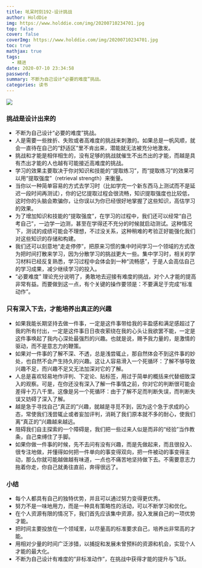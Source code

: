 ```yaml
---
title: 吼呆时刻192-设计挑战
author: HoldDie
img: https://www.holddie.com/img/20200710234701.jpg
top: false
cover: false
coverImg: https://www.holddie.com/img/20200710234701.jpg
toc: true
mathjax: true
tags:
  - 精进
date: 2020-07-10 23:34:58
password:
summary: 不断为自己设计“必要的难度”挑战。
categories: 读书
---
```


![](https://www.holddie.com/img/20200710234701.jpg)

### 挑战是设计出来的

- 不断为自己设计“必要的难度”挑战。
- 人是需要一些挫折、失败或者高难度的挑战来刺激的。如果总是一帆风顺，就会一直待在自己的“舒适区”里不肯出来，潜能就无法被充分地激发。
- 挑战和才能是相伴相生的，没有足够的挑战就催生不出杰出的才能，而越是具有杰出才能的人也越有可能接近高难度的挑战。
- 学习的效果主要取决于你对知识和技能的“提取练习”，而“提取练习”的效果可以用“提取强度”（retrieval strength）来衡量。
- 当你以一种简单容易的方式去学习时（比如学完一个新东西马上测试而不是延迟一段时间再测试），你的记忆提取过程会很流畅，知识提取强度也比较低，这时你的头脑会欺骗你，让你误以为你已经很好地掌握了这些知识，高估学习的效果。
- 为了增加知识和技能的“提取强度”，在学习的过程中，我们还可以经常“自己考自己”，一边学一边测，甚至在学得还不充分的时候就启动测试。这种情况下，测试的成绩可能会不理想，不过没关系，这种稍难的考验正好能强化我们对这些知识的存储和构建。
- 我们还可以刻意地“走走停停”，把原来习惯的集中时间学习一个领域的方式改为把时间打散来学习，因为分散学习的挑战更大一些。集中学习时，相关的学习材料已经反复熟悉，学习过程中会体会到一种“流畅感”，于是人会高估自己的学习成果，减少继续学习的投入。
- “必要难度” 理论充分说明了，勇敢地去迎接有难度的挑战，对个人才能的提高非常有益。而要做到这一点，有个关键的操作要领是：不要满足于完成“标准动作”。

### 只有深入下去，才能培养出真正的兴趣

- 如果我能长期坚持去做一件事，一定是这件事带给我的丰盈感和满足感超过了我的所有付出，一定是这件事日日夜夜萦绕在我的心头让我欲罢不能，一定是这件事唤起了我内心深处最强烈的兴趣。也就是说，赐予我力量的，是激情的驱动，而不是意志力的鞭策。
- 如果对一件事的了解不深、不透，总是浅尝辄止，那自然体会不到这件事的妙处，也自然不会产生持久的兴趣。这让人容易滑入一个死循环：了解不够导致兴趣不足，而兴趣不足又无法加深对它的了解。
- 人总是喜欢轻易地作评判、下定论、贴标签，用过于简单的概括来代替细致深入的观察。可是，在你还没有深入了解一件事情之前，你对它的判断很可能会差得十万八千里。这像是另一个死循环：由于了解不足而判断失误，而判断失误又妨碍了深入了解。
- 越是急于寻找自己“真正的”兴趣，就越是寻觅不到，因为这个急于求成的心态，常使我们浅尝辄止或者妄加评判，消耗了我们原本就不多的耐心，使我们离“真正的”兴趣越来越远。
- 阻碍我们自主探索的一个障碍是，我们把一些过来人似是而非的“经验”当作教条，自己束缚住了手脚。
- 如果你做一件事的时候，先不去问有没有兴趣，而是先做起来，而且很投入、很专注地做，并懂得如何把一件单向的事变得双向，把一件被动的事变得主动，那么你就可能越做越有味道，一点也不痛苦地坚持做下去。不需要意志力拖着你走，你自己就勇往直前，奔得很远了。

### 小结

- 每个人都具有自己的独特优势，并且可以通过努力变得更优秀。
- 努力不是一味地用力，而是一种具有策略性的活动，可以不断学习和优化。
- 在个人资源有限的情况下，我们首先应该集中资源，投入发展自己的一项优势才能。
- 把时间主要投放在一个领域里，以尽量高的标准要求自己，培养出非常高的才能。
- 用相对少量的时间广泛涉猎，以捕捉和发展未曾预料的资源和机会，实现个人才能的最大化。
- 不断为自己设计有难度的“非标准动作”，在挑战中获得才能的提升与飞跃。

